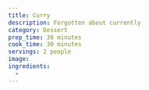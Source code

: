 ```yaml
---
title: Curry
description: Forgotten about currently
category: Dessert
prep_time: 30 minutes
cook_time: 30 minutes
servings: 2 people
image: 
ingredients:
  - 
---
```



